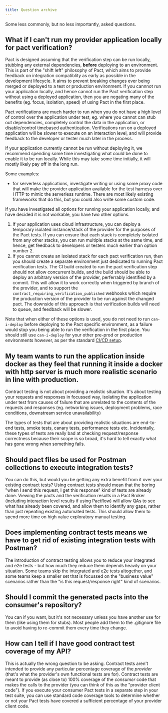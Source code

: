 ```yaml
---
title: Question archive
---
```


Some less commonly, but no less importantly, asked questions.

## What if I can't run my provider application locally for pact verification?

Pact is designed assuming that the verification step can be run locally, stubbing any external dependencies, **before** deploying to an environment. This is part of the "shift left" philosophy of Pact, which aims to provide feedback on integration compatiblity as early as possible in the development lifecycle. It aims to prevent breaking changes ever being merged or deployed to a test or production environment. If you cannnot run your application locally, and hence cannot run the Pact verification step without using a deployed application, then you are negating many of the benefits (eg. focus, isolation, speed) of using Pact in the first place.

Pact verifications are much harder to run when you do not have a high level of control over the application under test, eg. where you cannot can stub out dependencies, completely control the data in the application, or disable/control timebased authentication. Verifications run on a deployed application will be slower to execute on an interaction level, and will provide feedback to the developer or tester much later in the process.

If your application currently cannot be run without deploying it, we recommend spending some time investigating what could be done to enable it to be run locally. While this may take some time initially, it will mostly likely pay off in the long run. 

Some examples:

* for serverless applications, investigate writing or using some proxy code that will make the provider application available for the test harness over HTTP to mimic the serverless runtime. There are most likely existing frameworks that do this, but you could also write some custom code.

If you have investigated all options for running your application locally, and have decided it is not workable, you have two other options.

1. If your application uses cloud infrastructure, you can deploy a temporary isolated instance/stack of the provider for the purposes of the Pact tests. If you can ensure that each stack is completely isolated from any other stacks, you can run multiple stacks at the same time, and hence, get feedback to developers or testers much earlier than option number 2.
2. If you cannot create an isolated stack for each pact verification run, then you should create a separate environment just dedicated to running Pact verification tests. The CI build created to run the pact verification step should not allow concurrent builds, and the build should be able to deploy an arbitrary version of the provider, perferrably identified by a commit. This will allow it to work correctly when triggered by branch of the provider, and to support the `contract_requiring_verification_published` webhooks which require the production version of the provider to be run against the changed pact. The downside of this approach is that verification builds will need to queue, and feedback will be slower.

Note that when either of these options is used, you do not need to run `can-i-deploy` before deploying to the Pact specific environment, as a failure would stop you being able to run the verification in the first place. You should still use `can-i-deploy` for your other pre-prod or production environments however, as per the standard [CI/CD setup](/pact_nirvana/step_4).

## My team wants to run the application inside docker as they feel that running it inside a docker with http server is much more realistic scenario in line with production.

Contract testing is not about providing a realistic situation. It's about testing your requests and responses in focussed way, isolating the application under test from causes of failure that are unrelated to the contents of the requests and responses \(eg. networking issues, deployment problems, race conditions, downstream service unavailability\)

The types of tests that are about providing realistic situations are end-to-end tests, smoke tests, canary tests, performance tests etc. Incidentally, these types of tests are really bad at checking request/response correctness because their scope is so broad, it's hard to tell exactly what has gone wrong when something fails.

## Should pact files be used for Postman collections to execute integration tests?

You can do this, but would you be getting any extra benefit from it over your existing contract tests? Using contract tests should mean that the boring "when I send this request, I get this response" kind of tests are already done. Viewing the pacts and the verification results in a Pact Broker \(including interaction level results if using Pactflow\) will allow QAs to see what has already been covered, and allow them to identify any gaps, rather than just repeating existing automated tests. This should allow them to spend more time on high value exploratory manual testing.

## Does implementing contract tests means we have to get rid of existing integration tests with Postman?

The introduction of contract testing allows you to reduce your integrated and e2e tests - but how much they reduce them depends heavily on your situation. Some teams skip the integrated and e2e tests altogether, and some teams keep a smaller set that is focussed on the "business value" scenarios rather than the "is this request/response right" kind of scenarios.

## Should I commit the generated pacts into the consumer's repository?

You can if you want, but it's not necessary unless you have another use for them (like using them for stubs). Most people add them to the .gitignore file to avoid having to re-commit them every time they change.

## How can I tell if I have good contract test coverage of my API?

This is actually the wrong question to be asking. Contract tests aren't intended to provide any particular percentage coverage of the _provider_ (that's what the provider's own functional tests are for). Contract tests are meant to provide (as close to) 100% coverage of the _consumer_ code that makes the calls to the provider (you can think of this as the "provider client code"). If you execute your consumer Pact tests in a separate step in your test suite, you can use standard code coverage tools to determine whether or not your Pact tests have covered a sufficient percentage of your provider client code.

